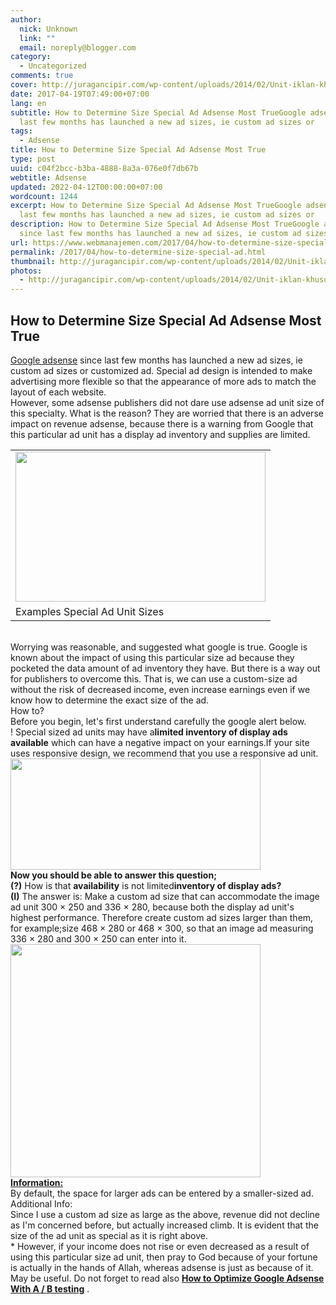 ```yaml
---
author:
  nick: Unknown
  link: ""
  email: noreply@blogger.com
category:
  - Uncategorized
comments: true
cover: http://juragancipir.com/wp-content/uploads/2014/02/Unit-iklan-khusus.png
date: 2017-04-19T07:49:00+07:00
lang: en
subtitle: How to Determine Size Special Ad Adsense Most TrueGoogle adsense since
  last few months has launched a new ad sizes, ie custom ad sizes or
tags:
  - Adsense
title: How to Determine Size Special Ad Adsense Most True
type: post
uuid: c04f2bcc-b3ba-4888-8a3a-076e0f7db67b
webtitle: Adsense
updated: 2022-04-12T00:00:00+07:00
wordcount: 1244
excerpt: How to Determine Size Special Ad Adsense Most TrueGoogle adsense since
  last few months has launched a new ad sizes, ie custom ad sizes or
description: How to Determine Size Special Ad Adsense Most TrueGoogle adsense
  since last few months has launched a new ad sizes, ie custom ad sizes or
url: https://www.webmanajemen.com/2017/04/how-to-determine-size-special-ad.html
permalink: /2017/04/how-to-determine-size-special-ad.html
thumbnail: http://juragancipir.com/wp-content/uploads/2014/02/Unit-iklan-khusus.png
photos:
  - http://juragancipir.com/wp-content/uploads/2014/02/Unit-iklan-khusus.png
---
```


<div dir="ltr">
<h2>How to Determine Size Special Ad Adsense Most True</h2>
<div><a href="http://www.webmanajemen.com/p/search.html?q=Adsense" target="_blank" rel="noopener noreferer nofollow">Google adsense</a> since last few months has launched a new ad sizes, ie custom ad sizes or customized ad.&nbsp;Special ad design is intended to make advertising more flexible so that the appearance of more ads to match the layout of each website.<br />
<div>However, some adsense publishers did not dare use adsense ad unit size of this specialty.&nbsp;What is the reason?&nbsp;They are worried that there is an adverse impact on revenue adsense, because there is a warning from Google that this particular ad unit has a display ad inventory and supplies are limited.</div>
<table cellspacing="0" cellpadding="0">
<tbody>
<tr>
<td><img src="http://juragancipir.com/wp-content/uploads/2014/02/Unit-iklan-khusus.png" sizes="(min-width: 400px) 400px, 100vw" alt="" width="400" height="240" /><img src="http://juragancipir.com/wp-content/uploads/2014/02/Unit-iklan-khusus.png" alt="" /><br />
</td>
</tr>
<tr>
<td>Examples Special Ad Unit Sizes</td>
</tr>
</tbody>
</table>
<br />
<div>Worrying was reasonable, and suggested what google is true.&nbsp;Google is known about the impact of using this particular size ad because they pocketed the data amount of ad inventory they have.&nbsp;But there is a way out for publishers to overcome this.&nbsp;That is, we can use a custom-size ad without the risk of decreased income, even increase earnings even if we know how to determine the exact size of the ad.</div>
<div>How to?<br />Before you begin, let's first understand carefully the google alert below.</div>
<div>
<div>!&nbsp;Special sized ad units may have a<strong>limited inventory of display ads available</strong>&nbsp;which can have a negative impact on your earnings.If your site uses responsive design, we recommend that you use a responsive ad unit.</div>
<div><img src="http://juragancipir.com/wp-content/uploads/2014/02/Unit-iklan-khusus-1.jpg" sizes="(min-width: 400px) 400px, 100vw" alt="" width="400" height="178" /><img src="http://juragancipir.com/wp-content/uploads/2014/02/Unit-iklan-khusus-1.jpg" alt="" /></div>
</div>
<div><strong>Now you should be able to answer this question;</strong></div>
<div><strong>(?)</strong>&nbsp;How is that&nbsp;<strong>availability</strong>&nbsp;is not limited<strong>inventory of display ads?</strong></div>
<div><strong>(I)</strong>&nbsp;The answer is: Make a custom ad size that can accommodate the image ad unit 300 &times; 250 and 336 &times; 280, because both the display ad unit's highest performance.&nbsp;Therefore create custom ad sizes larger than them, for example;size 468 &times; 280 or 468 &times; 300, so that an image ad measuring 336 &times; 280 and 300 &times; 250 can enter into it.</div>
<div><img src="http://juragancipir.com/wp-content/uploads/2014/02/Unit-iklan-khusus-2.jpg" sizes="(min-width: 400px) 400px, 100vw" alt="" width="400" height="373" /><img src="http://juragancipir.com/wp-content/uploads/2014/02/Unit-iklan-khusus-2.jpg" alt="" /></div>
<div><u><strong>Information:</strong></u><br />By default, the space for larger ads can be entered by a smaller-sized ad.</div>
<div>Additional Info:<br />Since I use a custom ad size as large as the above, revenue did not decline as I'm concerned before, but actually increased climb.&nbsp;It is evident that the size of the ad unit as special as it is right above.</div>
<div>* However, if your income does not rise or even decreased as a result of using this particular size ad unit, then pray to God because of your fortune is actually in the hands of Allah, whereas adsense is just as because of it.</div>
<div>May be useful.&nbsp;Do not forget to read also&nbsp;<strong><a href="http://google.at/search?q=How%20to%20Optimize%20Google%20Adsense%20With%20A%20/%20B%20testing" target="_blank" rel="noopener noreferer nofollow">How to Optimize Google Adsense With A / B testing</a></strong>&nbsp;.</div>
</div>
</div>
